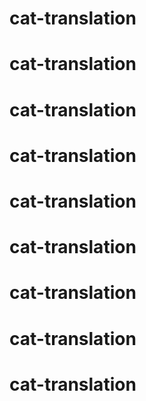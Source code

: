 # cat-translation
# cat-translation
# cat-translation
# cat-translation
# cat-translation
# cat-translation
# cat-translation
# cat-translation
# cat-translation
